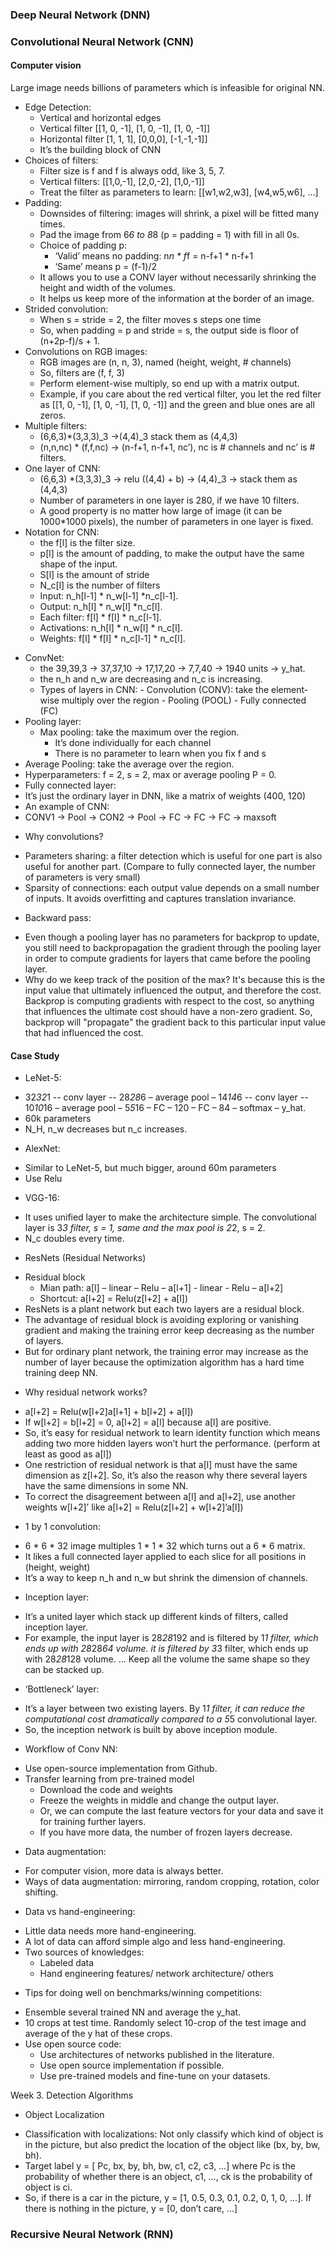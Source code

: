 ### Deep Neural Network (DNN)

### Convolutional Neural Network (CNN)

#### Computer vision

Large image needs billions of parameters which is infeasible for original NN.

* Edge Detection:
  - Vertical and horizontal edges
  - Vertical filter [[1, 0, -1], [1, 0, -1], [1, 0, -1]] 
  - Horizontal filter [1, 1, 1], [0,0,0], [-1,-1,-1]]
  - It’s the building block of CNN
* Choices of filters:
  - Filter size is f and f is always odd, like 3, 5, 7.
  - Vertical filters: [[1,0,-1], [2,0,-2], [1,0,-1]]
  - Treat the filter as parameters to learn: [[w1,w2,w3], [w4,w5,w6], …]
* Padding:
  - Downsides of filtering: images will shrink, a pixel will be fitted many times.
  - Pad the image from 6*6 to 8*8 (p = padding = 1) with fill in all 0s.
  - Choice of padding p: 
    - ‘Valid’ means no padding: n*n * f*f = n-f+1 * n-f+1
    - ‘Same’ means p = (f-1)/2
  - It allows you to use a CONV layer without necessarily shrinking the height and width of the volumes. 
  - It helps us keep more of the information at the border of an image.
* Strided convolution:
  - When s = stride = 2, the filter moves s steps one time
  - So, when padding = p and stride = s, the output side is floor of (n+2p-f)/s + 1.
* Convolutions on RGB images:
  - RGB images are (n, n, 3), named (height, weight, # channels)
  - So, filters are (f, f, 3)
  - Perform element-wise multiply, so end up with a matrix output.
  - Example, if you care about the red vertical filter, you let the red filter as [[1, 0, -1], [1, 0, -1], [1, 0, -1]] and the green and blue ones are all zeros.
* Multiple filters:
  - (6,6,3)*(3,3,3)_3 ->(4,4)_3 stack them as (4,4,3) 
  - (n,n,nc) * (f,f,nc) -> (n-f+1, n-f+1, nc’), nc is # channels and nc’ is # filters.
* One layer of CNN:
  -	(6,6,3) *(3,3,3)_3 -> relu ((4,4) + b) -> (4,4)_3 -> stack them as (4,4,3) 
  -	Number of parameters in one layer is 280, if we have 10 filters.
  -	A good property is no matter how large of image (it can be 1000*1000 pixels), the number of parameters in one layer is fixed.
* Notation for CNN:
  -	the f[l] is the filter size.
  -	p[l] is the amount of padding, to make the output have the same shape of the input.
  -	S[l] is the amount of stride
  -	N_c[l] is the number of filters
  -	Input: n_h[l-1] * n_w[l-1] *n_c[l-1].
  -	Output: n_h[l] * n_w[l] *n_c[l].
  -	Each filter: f[l] * f[l] * n_c[l-1].
  -	Activations: n_h[l] * n_w[l] * n_c[l]. 
  -	Weights: f[l] * f[l] * n_c[l-1] * n_c[l]. 
- ConvNet:
  +	the 39,39,3 -> 37,37,10 -> 17,17,20 -> 7,7,40 -> 1940 units -> y_hat.
  +	the n_h and n_w are decreasing and n_c is increasing.
  +	Types of layers in CNN:
		-	Convolution (CONV): take the element-wise multiply over the region
		-	Pooling (POOL)
		-	Fully connected (FC)
-	Pooling layer:
	-	Max pooling: take the maximum over the region.
		-	It’s done individually for each channel
		- There is no parameter to learn when you fix f and s
  -	Average Pooling: take the average over the region.
  -	Hyperparameters: f = 2, s = 2, max or average pooling P = 0.
-	Fully connected layer:
  -	It’s just the ordinary layer in DNN, like a matrix of weights (400, 120)
-	An example of CNN:
  -	CONV1 -> Pool -> CON2 -> Pool -> FC -> FC -> FC -> maxsoft
	 
*	Why convolutions?
  -	Parameters sharing: a filter detection which is useful for one part is also useful for another part. (Compare to fully connected layer, the number of parameters is very small)
  -	Sparsity of connections: each output value depends on a small number of inputs. It avoids overfitting and captures translation invariance.
*	Backward pass:
  -	Even though a pooling layer has no parameters for backprop to update, you still need to backpropagation the gradient through the pooling layer in order to compute gradients for layers that came before the pooling layer.
  -	Why do we keep track of the position of the max? It's because this is the input value that ultimately influenced the output, and therefore the cost. Backprop is computing gradients with respect to the cost, so anything that influences the ultimate cost should have a non-zero gradient. So, backprop will "propagate" the gradient back to this particular input value that had influenced the cost.

#### Case Study
*	LeNet-5:
  -	32*32*1 -- conv layer -- 28*28*6 – average pool – 14*14*6 -- conv layer -- 10*10*16 – average pool – 5*5*16 – FC – 120 – FC – 84 – softmax – y_hat.
  -	60k parameters
  -	N_H, n_w decreases but n_c increases.
*	AlexNet:
  -	Similar to LeNet-5, but much bigger, around 60m parameters
  -	Use Relu
*	VGG-16:
  -	It uses unified layer to make the architecture simple. The convolutional layer is 3*3 filter, s = 1, same and the max pool is 2*2, s = 2.
  -	N_c doubles every time.
*	ResNets (Residual Networks)
  -	Residual block
    -	Mian path:  a[l] – linear – Relu – a[l+1] - linear - Relu – a[l+2]
    -	Shortcut: a[l+2] = Relu(z[l+2] + a[l])
  -	ResNets is a plant network but each two layers are a residual block.
  -	The advantage of residual block is avoiding exploring or vanishing gradient and making the training error keep decreasing as the number of layers.
  -	But for ordinary plant network, the training error may increase as the number of layer because the optimization algorithm has a hard time training deep NN.
*	Why residual network works?
  -	a[l+2] = Relu(w[l+2]a[l+1] + b[l+2] + a[l]) 
  -	If w[l+2] = b[l+2] = 0, a[l+2] = a[l] because a[l] are positive. 
  -	So, it’s easy for residual network to learn identity function which means adding two more hidden layers won’t hurt the performance. (perform at least as good as a[l])
  -	One restriction of residual network is that a[l] must have the same dimension as z[l+2]. So, it’s also the reason why there several layers have the same dimensions in some NN.
  -	To correct the disagreement between a[l] and a[l+2], use another weights w[l+2]’ like a[l+2] = Relu(z[l+2] + w[l+2]’a[l])
*	1 by 1 convolution:
  -	6 * 6 * 32 image multiples 1 * 1 * 32 which turns out a 6 * 6 matrix.
  -	It likes a full connected layer applied to each slice for all positions in (height, weight)
  -	It’s a way to keep n_h and n_w but shrink the dimension of channels.
*	Inception layer:
  -	It’s a united layer which stack up different kinds of filters, called inception layer.
  -	For example, the input layer is 28*28*192 and is filtered by 1*1 filter, which ends up with 28*28*64 volume. it is filtered by 3*3 filter, which ends up with 28*28*128 volume. … Keep all the volume the same shape so they can be stacked up.
*	‘Bottleneck’ layer:
  -	It’s a layer between two existing layers. By 1*1 filter, it can reduce the computational cost dramatically compared to a 5*5 convolutional layer.	 
  -	So, the inception network is built by above inception module.
*	Workflow of Conv NN:
  -	Use open-source implementation from Github.
  -	Transfer learning from pre-trained model
    -	Download the code and weights
    -	Freeze the weights in middle and change the output layer.
    -	Or, we can compute the last feature vectors for your data and save it for training further layers.
    -	If you have more data, the number of frozen layers decrease.
*	Data augmentation:
  -	For computer vision, more data is always better.
  -	Ways of data augmentation: mirroring, random cropping, rotation, color shifting.
*	Data vs hand-engineering:
  -	Little data needs more hand-engineering.
  -	A lot of data can afford simple algo and less hand-engineering.
  -	Two sources of knowledges:
    -	Labeled data
    -	Hand engineering features/ network architecture/ others
*	Tips for doing well on benchmarks/winning competitions:
  -	Ensemble several trained NN and average the y_hat.
  -	10 crops at test time. Randomly select 10-crop of the test image and average of the y hat of these crops.
  -	Use open source code:
    -	Use architectures of networks published in the literature.
    -	Use open source implementation if possible.
    -	Use pre-trained models and fine-tune on your datasets.

Week 3. Detection Algorithms
*	Object Localization
  -	Classification with localizations: Not only classify which kind of object is in the picture, but also predict the location of the object like (bx, by, bw, bh).
  -	Target label y = [ Pc, bx, by, bh, bw, c1, c2, c3, …] where Pc is the probability of whether there is an object, c1, …, ck is the probability of object is ci. 
  -	So, if there is a car in the picture, y = [1, 0.5, 0.3, 0.1, 0.2, 0, 1, 0, …]. If there is nothing in the picture, y = [0, don’t care, …]

### Recursive Neural Network (RNN)
